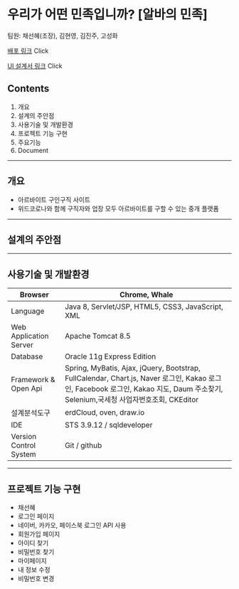 # 우리가 어떤 민족입니까? [알바의 민족]
팀원: 채선혜(조장), 김현영, 김진주, 고성화

[배포 링크](http://112.221.156.36:8090/almin) Click

[UI 설계서 링크](https://xd.adobe.com/view/8d8224c7-c804-40be-b52a-05732f7bd05e-d8d1/) Click 

## Contents 
1. 개요
2. 설계의 주안점
3. 사용기술 및 개발환경
4. 프로젝트 기능 구현
5. 주요기능
6. Document
***
## 개요
* 아르바이트 구인구직 사이트 
* 위드코로나와 함께 구직자와 업장 모두 아르바이트를 구할 수 있는 중개 플랫폼
***
## 설계의 주안점
***
## 사용기술 및 개발환경
Browser | Chrome, Whale 
------------ | ------------- 
Language | Java 8, Servlet/JSP, HTML5, CSS3, JavaScript, XML 
Web Application Server | Apache Tomcat 8.5
Database|Oracle 11g Express Edition
Framework & Open Api|Spring, MyBatis, Ajax, jQuery, Bootstrap, FullCalendar, Chart.js, Naver 로그인, Kakao 로그인, Facebook 로그인, Kakao 지도, Daum 주소찾기, Selenium,국세청 사업자번호조회, CKEditor
설계분석도구|erdCloud, oven, draw.io
IDE|STS 3.9.12 / sqldeveloper
Version Control System|Git / github
***
## 프로젝트 기능 구현

* 채선혜
* 로그인 페이지
* 네이버, 카카오, 페이스북 로그인 API 사용
* 회원가입 페이지
* 아이디 찾기
* 비밀번호 찾기
* 마이페이지
* 내 정보 수정
* 비밀번호 변경
